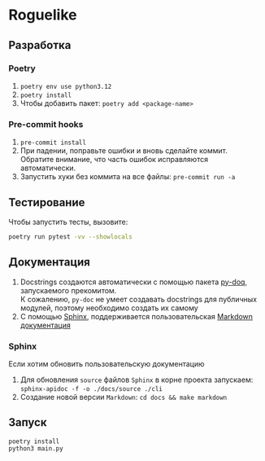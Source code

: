 # Roguelike

## Разработка

### Poetry

1) ```poetry env use python3.12```
2) ```poetry install ```
3) Чтобы добавить пакет: ```poetry add <package-name>```

### Pre-commit hooks

1) ```pre-commit install```
2) При падении,
   поправьте ошибки и вновь сделайте коммит.\
   Обратите внимание, что часть ошибок исправляются автоматически.
3) Запустить хуки без коммита на все файлы: ```pre-commit run -a```

## Тестирование

Чтобы запустить тесты, вызовите:

```sh
poetry run pytest -vv --showlocals
```

## Документация

1) Docstrings создаются автоматически с помощью пакета [py-doq](https://github.com/heavenshell/py-doq),
   запускаемого прекомитом.\
   К сожалению, ```py-doc``` не умеет создавать docstrings для публичных модулей, поэтому необходимо создать их самому
2) С помощью [Sphinx](https://sphinx-ru-ng.readthedocs.io/_/downloads/ru/latest/pdf/), поддерживается
   пользовательская [Markdown документация](./docs/build/markdown/index.md)

### Sphinx

Если хотим обновить пользовательскую документацию

1) Для обновления ```source``` файлов ```Sphinx``` в корне проекта запускаем:
   ```sphinx-apidoc -f -o ./docs/source ./cli```
2) Создание новой версии ```Markdown```: ```cd docs && make markdown```

## Запуск

```
poetry install
python3 main.py
```